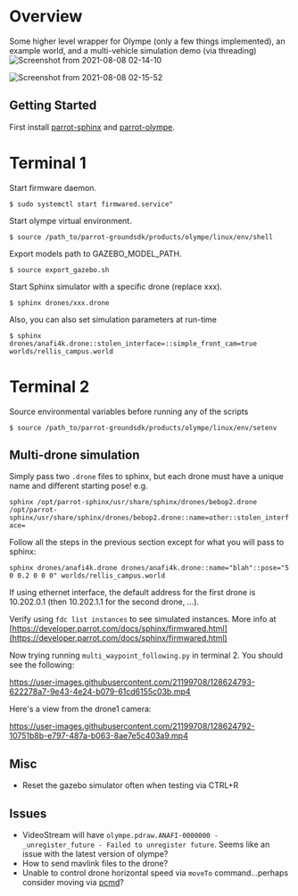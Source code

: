 # Overview 
Some higher level wrapper for Olympe (only a few things implemented), an example world, and a multi-vehicle simulation demo (via threading)
![Screenshot from 2021-08-08 02-14-10](https://user-images.githubusercontent.com/21199708/128624401-812ba564-a14a-47d8-8a1f-224a3def077c.png)

![Screenshot from 2021-08-08 02-15-52](https://user-images.githubusercontent.com/21199708/128624406-8e4f36a2-fbd3-405b-8dcf-8d5aca879603.png)


## Getting Started

First install [parrot-sphinx](https://developer.parrot.com/docs/sphinx/) and [parrot-olympe](https://developer.parrot.com/docs/olympe/).

# Terminal 1

Start firmware daemon.

`$ sudo systemctl start firmwared.service"`

Start olympe virtual environment.

`$ source /path_to/parrot-groundsdk/products/olympe/linux/env/shell`

Export models path to GAZEBO_MODEL_PATH.

`$ source export_gazebo.sh`

Start Sphinx simulator with a specific drone (replace xxx).

`$ sphinx drones/xxx.drone`

Also, you can also set simulation parameters at run-time

`$ sphinx drones/anafi4k.drone::stolen_interface=::simple_front_cam=true worlds/rellis_campus.world`

# Terminal 2

Source environmental variables before running any of the scripts

`$ source /path_to/parrot-groundsdk/products/olympe/linux/env/setenv` 

## Multi-drone simulation

Simply pass two `.drone` files to sphinx, but each drone must have a unique name and different starting pose!
e.g.

`sphinx /opt/parrot-sphinx/usr/share/sphinx/drones/bebop2.drone /opt/parrot-sphinx/usr/share/sphinx/drones/bebop2.drone::name=other::stolen_interface=`

Follow all the steps in the previous section except for what you will pass to sphinx:

`sphinx drones/anafi4k.drone drones/anafi4k.drone::name="blah"::pose="5 0 0.2 0 0 0" worlds/rellis_campus.world`

If using ethernet interface, the default address for the first drone is 10.202.0.1 (then 10.202.1.1 for the second drone, …).

Verify using `fdc list instances` to see simulated instances. More info at [https://developer.parrot.com/docs/sphinx/firmwared.html](https://developer.parrot.com/docs/sphinx/firmwared.html)

Now trying running `multi_waypoint_following.py` in terminal 2. You should see the following:

https://user-images.githubusercontent.com/21199708/128624793-622278a7-9e43-4e24-b079-61cd6155c03b.mp4

Here's a view from the drone1 camera:


https://user-images.githubusercontent.com/21199708/128624792-10751b8b-e797-487a-b063-8ae7e5c403a9.mp4


## Misc

- Reset the gazebo simulator often when testing  via CTRL+R

## Issues

- VideoStream will have `olympe.pdraw.ANAFI-0000000 - _unregister_future - Failed to unregister future`. Seems like an issue with the latest version of olympe?
- How to send mavlink files to the drone?
- Unable to control drone horizontal speed via `moveTo` command...perhaps consider moving via [pcmd](https://developer.parrot.com/docs/olympe/arsdkng_ardrone3_piloting.html#olympe.messages.ardrone3.Piloting.PCMD)?

